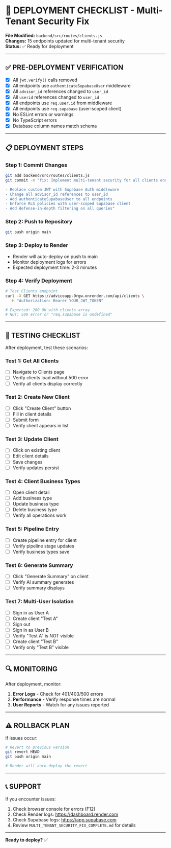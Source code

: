 # 🚀 DEPLOYMENT CHECKLIST - Multi-Tenant Security Fix

**File Modified:** `backend/src/routes/clients.js`  
**Changes:** 15 endpoints updated for multi-tenant security  
**Status:** ✅ Ready for deployment

---

## ✅ PRE-DEPLOYMENT VERIFICATION

- [x] All `jwt.verify()` calls removed
- [x] All endpoints use `authenticateSupabaseUser` middleware
- [x] All `advisor_id` references changed to `user_id`
- [x] All `userid` references changed to `user_id`
- [x] All endpoints use `req.user.id` from middleware
- [x] All endpoints use `req.supabase` (user-scoped client)
- [x] No ESLint errors or warnings
- [x] No TypeScript errors
- [x] Database column names match schema

---

## 📋 DEPLOYMENT STEPS

### Step 1: Commit Changes
```bash
git add backend/src/routes/clients.js
git commit -m "fix: Implement multi-tenant security for all clients endpoints

- Replace custom JWT with Supabase Auth middleware
- Change all advisor_id references to user_id
- Add authenticateSupabaseUser to all endpoints
- Enforce RLS policies with user-scoped Supabase client
- Add defense-in-depth filtering on all queries"
```

### Step 2: Push to Repository
```bash
git push origin main
```

### Step 3: Deploy to Render
- Render will auto-deploy on push to main
- Monitor deployment logs for errors
- Expected deployment time: 2-3 minutes

### Step 4: Verify Deployment
```bash
# Test Clients endpoint
curl -X GET https://adviceapp-9rgw.onrender.com/api/clients \
  -H "Authorization: Bearer YOUR_JWT_TOKEN"

# Expected: 200 OK with clients array
# NOT: 500 error or "req.supabase is undefined"
```

---

## 🧪 TESTING CHECKLIST

After deployment, test these scenarios:

### Test 1: Get All Clients
- [ ] Navigate to Clients page
- [ ] Verify clients load without 500 error
- [ ] Verify all clients display correctly

### Test 2: Create New Client
- [ ] Click "Create Client" button
- [ ] Fill in client details
- [ ] Submit form
- [ ] Verify client appears in list

### Test 3: Update Client
- [ ] Click on existing client
- [ ] Edit client details
- [ ] Save changes
- [ ] Verify updates persist

### Test 4: Client Business Types
- [ ] Open client detail
- [ ] Add business type
- [ ] Update business type
- [ ] Delete business type
- [ ] Verify all operations work

### Test 5: Pipeline Entry
- [ ] Create pipeline entry for client
- [ ] Verify pipeline stage updates
- [ ] Verify business types save

### Test 6: Generate Summary
- [ ] Click "Generate Summary" on client
- [ ] Verify AI summary generates
- [ ] Verify summary displays

### Test 7: Multi-User Isolation
- [ ] Sign in as User A
- [ ] Create client "Test A"
- [ ] Sign out
- [ ] Sign in as User B
- [ ] Verify "Test A" is NOT visible
- [ ] Create client "Test B"
- [ ] Verify only "Test B" visible

---

## 🔍 MONITORING

After deployment, monitor:

1. **Error Logs** - Check for 401/403/500 errors
2. **Performance** - Verify response times are normal
3. **User Reports** - Watch for any issues reported

---

## ⚠️ ROLLBACK PLAN

If issues occur:

```bash
# Revert to previous version
git revert HEAD
git push origin main

# Render will auto-deploy the revert
```

---

## 📞 SUPPORT

If you encounter issues:

1. Check browser console for errors (F12)
2. Check Render logs: https://dashboard.render.com
3. Check Supabase logs: https://app.supabase.com
4. Review `MULTI_TENANT_SECURITY_FIX_COMPLETE.md` for details

---

**Ready to deploy?** ✅

